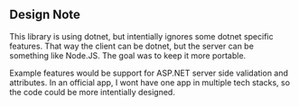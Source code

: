 ## Design Note
This library is using dotnet, but intentially ignores some dotnet specific features. That way the client can be dotnet, but the server can be something like Node.JS. The goal was to keep it more portable.

Example features would be support for ASP.NET server side validation and attributes. In an official app, I wont have one app in multiple tech stacks, so the code could be more intentially designed.